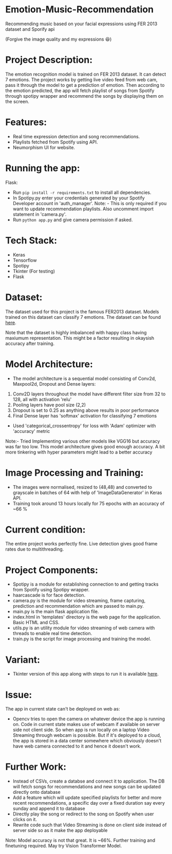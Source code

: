 # Emotion-Music-Recommendation
Recommending music based on your facial expressions using FER 2013 dataset and Sporify api

(Forgive the image quality and my expressions 😆)

# Project Description:
The emotion recognition model is trained on FER 2013 dataset. It can detect 7 emotions. The project works by getting live video feed from web cam, pass it through the model to get a prediction of emotion. Then according to the emotion predicted, the app will fetch playlist of songs from Spotify through spotipy wrapper and recommend the songs by displaying them on the screen.

# Features:
- Real time expression detection and song recommendations.
- Playlists fetched from Spotify using API.
- Neumorphism UI for website.

# Running the app:
Flask: 
- Run <code>pip install -r requirements.txt</code> to install all dependencies.
- In Spotipy.py enter your credentials generated by your Spotify Developer account in 'auth_manager'. Note: - This is only required if you want to update recommendation playlists. Also uncomment import statement in 'camera.py'.
- Run <code>python app.py</code> and give camera permission if asked.

# Tech Stack:
- Keras
- Tensorflow
- Spotipy
- Tkinter (For testing)
- Flask

# Dataset:
The dataset used for this project is the famous FER2013 dataset. Models trained on this dataset can classify 7 emotions. The dataset can be found <a href = "https://www.kaggle.com/msambare/fer2013">here</a>.

Note that the dataset is highly imbalanced with happy class having maxiumum representation. This might be a factor resulting in okaysish accuracy after training.

# Model Architecture:
- The model architecture is a sequential model consisting of Conv2d, Maxpool2d, Dropout and Dense layers:
1. Conv2D layers throughout the model have different filter size from 32 to 128, all with activation 'relu'
2. Pooling layers have pool size (2,2)
3. Dropout is set to 0.25 as anything above results in poor performance
4. Final Dense layer has 'softmax' activation for classifying 7 emotions
- Used 'categorical_crossentropy' for loss with 'Adam' optimizer with 'accuracy' metric

Note:- Tried Implementing various other models like VGG16 but accuracy was far too low. This model architecture gives good enough accuracy. A bit more tinkering with hyper parameters might lead to a better accuracy

# Image Processing and Training:
- The images were normalised, resized to (48,48) and converted to grayscale in batches of 64 with help of 'ImageDataGenerator' in Keras API.
- Training took around 13 hours locally for 75 epochs with an accuracy of ~66 %

# Current condition:
The entire project works perfectly fine. Live detection gives good frame rates due to multithreading.

# Project Components:
- Spotipy is a module for establishing connection to and getting tracks from Spotify using Spotipy wrapper.
- haarcascade is for face detection.
- camera.py is the module for video streaming, frame capturing, prediction and recommendation which are passed to main.py.
- main.py is the main flask application file.
- index.html in 'templates' directory is the web page for the application. Basic HTML and CSS.
- utils.py is an utility module for video streaming of web camera with threads to enable real time detection.
- train.py is the script for image processing and training the model.

# Variant:
- Tkinter version of this app along with steps to run it is available <a href = "https://github.com/aj-naik/Emotion-Music-Recommendation/tree/tkinter">here</a>.

# Issue:
The app in current state can't be deployed on web as:
- Opencv tries to open the camera on whatever device the app is running on. Code in current state makes use of webcam if available on server side not client side. So when app is run locally on a laptop Video Streaming through webcam is possible. But if it's deployed to a cloud, the app is stored in a data center somewhere which obviously doesn't have web camera connected to it and hence it doesn't work.

# Further Work:
- Instead of CSVs, create a databse and connect it to application. The DB will fetch songs for recommendations and new songs can be updated directly onto database
- Add a feature which will update specified playlists for better and more recent recommendations, a specific day over a fixed duration say every sunday and append it to database
- Directly play the song or redirect to the song on Spotify when user clicks on it.
- Rewrite code such that Video Streaming is done on client side instead of server side so as it make the app deployable

Note: Model accuracy is not that great. It is ~66%. Further training and finetuning required. May try Vision Transformer Model.
